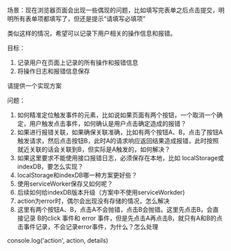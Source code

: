 场景：现在浏览器页面会出现一些偶现的问题，比如填写完表单之后点击提交，明明所有表单项都填写了，但还是提示“请填写必填项”

类似这样的情况，希望可以记录下用户相关的操作信息和报错。

目标：
1. 记录用户在页面上记录的所有操作和报错信息
2. 将操作日志和报错信息保存

请提供一个实现方案

问题：
1. 如何精准定位触发事件的元素，比如说如果页面有两个按钮，一个取消一个确定，用户触发点击事件，如何确认是用户点击确定造成的报错？
2. 如果进行报错关联，如果确保关联准确，比如有两个按钮A、B，点击了按钮A触发请求，然后点击按钮B，此时A的请求响应返回结果造成报错，此时按照就近关联的话会关联到B，但实际是A触发的，如何解决？
3. 如果这里要求不能使用接口报错日志，必须保存在本地，比如 localStorage或indexDB，要怎么实现？
4. localStorage和indexDB哪一种方案更好些？
5. 使用serviceWorker保存又如何呢？
6. 后续如何给indexDB版本升级（方案中不使用serviceWorkder)
7. action为error时，偶尔会出现没有存储的情况，怎么解决
8. 这里有两个按钮A、B，点击A不会抛错，点击B会抛错。这里先点击B，会直接记录 B的click 事件和 error 事件，但是先点击A再点击B，就只有A和B的点击事件记录，不会记录error事件，为什么？怎么处理


console.log('action', action, details)

